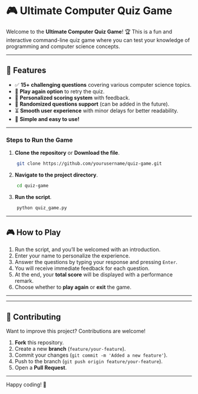 # 🎮 Ultimate Computer Quiz Game

Welcome to the **Ultimate Computer Quiz Game**! 🏆 This is a fun and interactive command-line quiz game where you can test your knowledge of programming and computer science concepts.

---

## 📌 Features
- ✅ **15+ challenging questions** covering various computer science topics.
- 🔄 **Play again option** to retry the quiz.
- 🎯 **Personalized scoring system** with feedback.
- 🚀 **Randomized questions support** (can be added in the future).
- ⏳ **Smooth user experience** with minor delays for better readability.
- 🔹 **Simple and easy to use!**

---

### Steps to Run the Game
1. **Clone the repository** or **Download the file**.
```sh
    git clone https://github.com/yourusername/quiz-game.git
```
2. **Navigate to the project directory**.
```sh
    cd quiz-game
```
3. **Run the script**.
```sh
    python quiz_game.py
```

---

## 🎮 How to Play
1. Run the script, and you’ll be welcomed with an introduction.
2. Enter your name to personalize the experience.
3. Answer the questions by typing your response and pressing `Enter`.
4. You will receive immediate feedback for each question.
5. At the end, your **total score** will be displayed with a performance remark.
6. Choose whether to **play again** or **exit** the game.

---

---

## 🤝 Contributing
Want to improve this project? Contributions are welcome!
1. **Fork** this repository.
2. Create a new **branch** (`feature/your-feature`).
3. Commit your changes (`git commit -m 'Added a new feature'`).
4. Push to the branch (`git push origin feature/your-feature`).
5. Open a **Pull Request**.

---

Happy coding! 🎉

